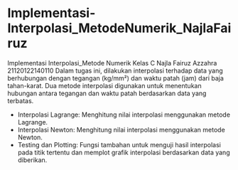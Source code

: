 # Implementasi-Interpolasi_MetodeNumerik_NajlaFairuz
Implementasi Interpolasi_Metode Numerik Kelas C
Najla Fairuz Azzahra 21120122140110
Dalam tugas ini, dilakukan interpolasi terhadap data yang berhubungan dengan tegangan (kg/mm²) dan waktu patah (jam) dari baja tahan-karat. Dua metode interpolasi digunakan untuk menentukan hubungan antara tegangan dan waktu patah berdasarkan data yang terbatas.
- Interpolasi Lagrange: Menghitung nilai interpolasi menggunakan metode Lagrange.
- Interpolasi Newton: Menghitung nilai interpolasi menggunakan metode Newton.
- Testing dan Plotting: Fungsi tambahan untuk menguji hasil interpolasi pada titik tertentu dan memplot grafik interpolasi berdasarkan data yang diberikan.
